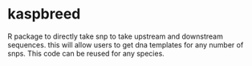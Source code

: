 # kaspbreed
R package to directly take snp to take upstream and downstream sequences. this will allow users to get dna templates for any number of snps. This code can be reused for any species. 
